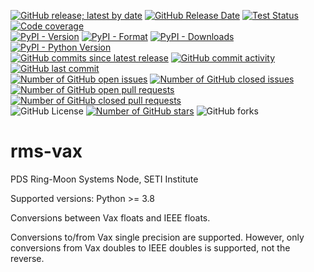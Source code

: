 [![GitHub release; latest by date](https://img.shields.io/github/v/release/SETI/rms-vax)](https://github.com/SETI/rms-vax/releases)
[![GitHub Release Date](https://img.shields.io/github/release-date/SETI/rms-vax)](https://github.com/SETI/rms-vax/releases)
[![Test Status](https://img.shields.io/github/actions/workflow/status/SETI/rms-vax/run-tests.yml?branch=main)](https://github.com/SETI/rms-vax/actions)
[![Code coverage](https://img.shields.io/codecov/c/github/SETI/rms-vax/main?logo=codecov)](https://codecov.io/gh/SETI/rms-vax)
<br />
[![PyPI - Version](https://img.shields.io/pypi/v/rms-vax)](https://pypi.org/project/rms-vax)
[![PyPI - Format](https://img.shields.io/pypi/format/rms-vax)](https://pypi.org/project/rms-vax)
[![PyPI - Downloads](https://img.shields.io/pypi/dm/rms-vax)](https://pypi.org/project/rms-vax)
[![PyPI - Python Version](https://img.shields.io/pypi/pyversions/rms-vax)](https://pypi.org/project/rms-vax)
<br />
[![GitHub commits since latest release](https://img.shields.io/github/commits-since/SETI/rms-vax/latest)](https://github.com/SETI/rms-vax/commits/main/)
[![GitHub commit activity](https://img.shields.io/github/commit-activity/m/SETI/rms-vax)](https://github.com/SETI/rms-vax/commits/main/)
[![GitHub last commit](https://img.shields.io/github/last-commit/SETI/rms-vax)](https://github.com/SETI/rms-vax/commits/main/)
<br />
[![Number of GitHub open issues](https://img.shields.io/github/issues-raw/SETI/rms-vax)](https://github.com/SETI/rms-vax/issues)
[![Number of GitHub closed issues](https://img.shields.io/github/issues-closed-raw/SETI/rms-vax)](https://github.com/SETI/rms-vax/issues)
[![Number of GitHub open pull requests](https://img.shields.io/github/issues-pr-raw/SETI/rms-vax)](https://github.com/SETI/rms-vax/pulls)
[![Number of GitHub closed pull requests](https://img.shields.io/github/issues-pr-closed-raw/SETI/rms-vax)](https://github.com/SETI/rms-vax/pulls)
<br />
![GitHub License](https://img.shields.io/github/license/SETI/rms-vax)
[![Number of GitHub stars](https://img.shields.io/github/stars/SETI/rms-vax)](https://github.com/SETI/rms-vax/stargazers)
![GitHub forks](https://img.shields.io/github/forks/SETI/rms-vax)

# rms-vax

PDS Ring-Moon Systems Node, SETI Institute

Supported versions: Python >= 3.8

Conversions between Vax floats and IEEE floats.

Conversions to/from Vax single precision are supported. However, only conversions
from Vax doubles to IEEE doubles is supported, not the reverse.
